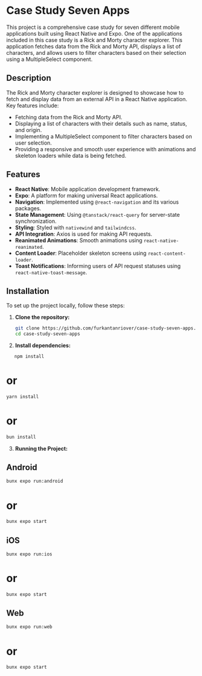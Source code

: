 # Case Study Seven Apps

This project is a comprehensive case study for seven different mobile applications built using React Native and Expo. One of the applications included in this case study is a Rick and Morty character explorer. This application fetches data from the Rick and Morty API, displays a list of characters, and allows users to filter characters based on their selection using a MultipleSelect component.

## Description

The Rick and Morty character explorer is designed to showcase how to fetch and display data from an external API in a React Native application. Key features include:

- Fetching data from the Rick and Morty API.
- Displaying a list of characters with their details such as name, status, and origin.
- Implementing a MultipleSelect component to filter characters based on user selection.
- Providing a responsive and smooth user experience with animations and skeleton loaders while data is being fetched.

## Features

- **React Native**: Mobile application development framework.
- **Expo**: A platform for making universal React applications.
- **Navigation**: Implemented using `@react-navigation` and its various packages.
- **State Management**: Using `@tanstack/react-query` for server-state synchronization.
- **Styling**: Styled with `nativewind` and `tailwindcss`.
- **API Integration**: Axios is used for making API requests.
- **Reanimated Animations**: Smooth animations using `react-native-reanimated`.
- **Content Loader**: Placeholder skeleton screens using `react-content-loader`.
- **Toast Notifications**: Informing users of API request statuses using `react-native-toast-message`.

## Installation

To set up the project locally, follow these steps:

1. **Clone the repository:**

   ```bash
   git clone https://github.com/furkantanriover/case-study-seven-apps.git
   cd case-study-seven-apps
   ```

2. **Install dependencies:**

```bash
   npm install
```

# or

```bash
yarn install
```

# or

```bash
bun install
```

3. **Running the Project:**

## Android

```bash
bunx expo run:android
```

# or

```bash
bunx expo start
```

## iOS

```bash
bunx expo run:ios
```

# or

```bash
bunx expo start
```

## Web

```bash
bunx expo run:web
```

# or

```bash
bunx expo start
```
